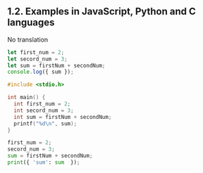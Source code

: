 ## 1.2. Examples in JavaScript, Python and C languages

No translation

```js
let first_num = 2;
let secord_num = 3;
let sum = firstNum + secondNum;
console.log({ sum });
```

```c
#include <stdio.h>

int main() {
  int first_num = 2;
  int secord_num = 3;
  int sum = firstNum + secondNum;
  printf("%d\n", sum);
}
```

```py
first_num = 2;
secord_num = 3;
sum = firstNum + secondNum;
print({ 'sum': sum  });
```
